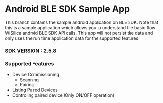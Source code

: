 # Android BLE SDK Sample App

This branch contains the sample android application on BLE SDK. Note that this is a sample application which allows you to understand the basic flow WiSilica android BLE SDK API calls. This app will not persist the data and only uses the run time application data for the supported features.

### SDK VERSION : 2.5.8

### Supported Features
- Device Commissioning
  - Scanning
  - Pairing
- Listing Paired Devices
- Controling paired device (Only ON/OFF operation)
